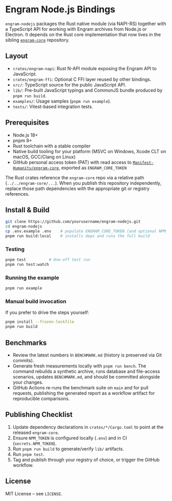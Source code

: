 # Engram Node.js Bindings

`engram-nodejs` packages the Rust native module (via NAPI-RS) together with a TypeScript API for working with Engram archives from Node.js or Electron. It depends on the Rust core implementation that now lives in the sibling [`engram-core`](../engram-core) repository.

## Layout
- `crates/engram-napi`: Rust N-API module exposing the Engram API to JavaScript.
- `crates/engram-ffi`: Optional C FFI layer reused by other bindings.
- `src/`: TypeScript source for the public JavaScript API.
- `lib/`: Pre-built JavaScript typings and CommonJS bundle produced by `pnpm run build`.
- `examples/`: Usage samples (`pnpm run example`).
- `tests/`: Vitest-based integration tests.

## Prerequisites
- Node.js 18+
- pnpm 8+
- Rust toolchain with a stable compiler
- Native build tooling for your platform (MSVC on Windows, Xcode CLT on macOS, GCC/Clang on Linux)
- GitHub personal access token (PAT) with read access to [`Manifest-Humanity/engram-core`](https://github.com/Manifest-Humanity/engram-core), exported as `ENGRAM_CORE_TOKEN`

The Rust crates reference the `engram-core` repo via a relative path (`../../engram-core/...`). When you publish this repository independently, replace those path dependencies with the appropriate git or registry references.

## Install & Build
```bash
git clone https://github.com/yourusername/engram-nodejs.git
cd engram-nodejs
cp .env.example .env    # populate ENGRAM_CORE_TOKEN (and optional NPM_TOKEN)
pnpm run build:local    # installs deps and runs the full build
```

### Testing
```bash
pnpm test          # One-off test run
pnpm run test:watch
```

### Running the example
```bash
pnpm run example
```

### Manual build invocation
If you prefer to drive the steps yourself:
```bash
pnpm install --frozen-lockfile
pnpm run build
```

## Benchmarks
- Review the latest numbers in `BENCHMARK.md` (history is preserved via Git commits).
- Generate fresh measurements locally with `pnpm run bench`. The command rebuilds a synthetic archive, runs database and file-access scenarios, updates `BENCHMARK.md`, and should be committed alongside your changes.
- GitHub Actions re-runs the benchmark suite on `main` and for pull requests, publishing the generated report as a workflow artifact for reproducible comparisons.

## Publishing Checklist
1. Update dependency declarations in `crates/*/Cargo.toml` to point at the released `engram-core`.
2. Ensure `NPM_TOKEN` is configured locally (`.env`) and in CI (`secrets.NPM_TOKEN`).
3. Run `pnpm run build` to generate/verify `lib/` artifacts.
4. Run `pnpm test`.
5. Tag and publish through your registry of choice, or trigger the GitHub workflow.

## License
MIT License – see `LICENSE`.
